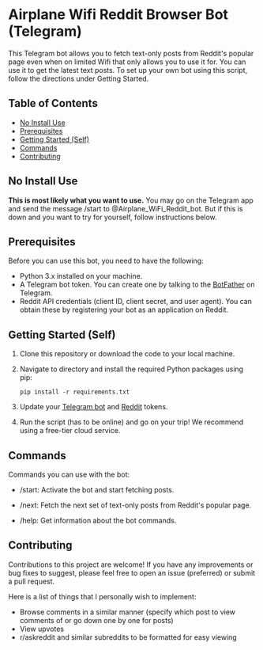# Airplane Wifi Reddit Browser Bot (Telegram)

This Telegram bot allows you to fetch text-only posts from Reddit's popular page even when on limited Wifi that only allows you to use it for. You can use it to get the latest text posts. To set up your own bot using this script, follow the directions under Getting Started.

## Table of Contents

- [No Install Use](#no-install-use)
- [Prerequisites](#prerequisites)
- [Getting Started (Self)](#getting-started-(self))
- [Commands](#commands)
- [Contributing](#contributing)

## No Install Use

**This is most likely what you want to use.** You may go on the Telegram app and send the message /start to @Airplane_WiFi_Reddit_bot. But if this is down and you want to try for yourself, follow instructions below.

## Prerequisites

Before you can use this bot, you need to have the following:

- Python 3.x installed on your machine.
- A Telegram bot token. You can create one by talking to the [BotFather](https://core.telegram.org/bots#botfather) on Telegram.
- Reddit API credentials (client ID, client secret, and user agent). You can obtain these by registering your bot as an application on Reddit.

## Getting Started (Self)

1. Clone this repository or download the code to your local machine.

2. Navigate to directory and install the required Python packages using pip:

   ```shell
   pip install -r requirements.txt

3. Update your [Telegram bot](https://core.telegram.org/bots/features#creating-a-new-bot) and [Reddit](https://www.reddit.com/prefs/apps) tokens.
4. Run the script (has to be online) and go on your trip! We recommend using a free-tier cloud service.

## Commands
Commands you can use with the bot:

- /start: Activate the bot and start fetching posts.

- /next: Fetch the next set of text-only posts from Reddit's popular page.

- /help: Get information about the bot commands.

## Contributing
Contributions to this project are welcome! If you have any improvements or bug fixes to suggest, please feel free to open an issue (preferred) or submit a pull request.

Here is a list of things that I personally wish to implement:
- Browse comments in a similar manner (specify which post to view comments of or go down one by one for posts)
- View upvotes
- r/askreddit and similar subreddits to be formatted for easy viewing
